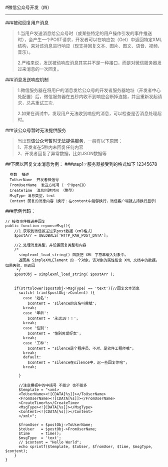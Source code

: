 #微信公众号开发（四）
***

###被动回复用户消息
>1.当用户发送消息给公众号时（或某些特定的用户操作引发的事件推送时），会产生一个POST请求，开发者可以在响应包（Get）中返回特定XML结构，来对该消息进行响应（现支持回复文本、图片、图文、语音、视频、音乐）。  
>
>2.严格来说，发送被动响应消息其实并不是一种接口，而是对微信服务器发过来消息的一次回复。  

###消息发送响应机制
>1.微信服务器在将用户的消息发给公众号的开发者服务器地址（开发者中心处配置）后，微信服务器在五秒内收不到响应会断掉连接，并且重新发起请求，总共重试三次.
>  
>2.如果在调试中，发现用户无法收到响应的消息，可以检查是否消息处理超时。

###该公众号暂时无法提供服务
>当出现**该公众号暂时无法提供服务**，一般有以下原因：  
>1、开发者在5秒内未回复任何内容  
>2、开发者回复了异常数据，比如JSON数据等  

##下面以回复文本消息为例：
###step1☞服务器接受到的格式如下
     <xml>
		<ToUserName><![CDATA[toUser]]></ToUserName>
		<FromUserName><![CDATA[fromUser]]></FromUserName>
		<CreateTime>12345678</CreateTime>
		<MsgType><![CDATA[text]]></MsgType>
		<Content><![CDATA[你好]]></Content>
	 </xml>

      参数  描述
      ToUserName  开发者微信号
      FromUserName  发送方帐号（一个OpenID）
      CreateTime  消息创建时间 （整型）
      MsgType 消息类型，text
      Content 回复的消息内容（换行：在content中能够换行，微信客户端就支持换行显示）


###示例代码：

    // 接收事件推送并回复
    public function reponseMsg(){
	    //1.获取到微信推送过来post数据（xml格式）
	    $postArr = $GLOBALS['HTTP_RAW_POST_DATA'];

	    //2.处理消息类型，并设置回复类型和内容  
	    /*
	      simplexml_load_string() 函数把 XML 字符串载入对象中。
	      返回类 SimpleXMLElement 的一个对象，该对象的属性包含 XML 文档中的数据。如果失败，则返回
	     */
	    $postObj = simplexml_load_string( $postArr );
	
	
		if(strtolower($postObj->MsgType) == 'text'){//回复文本消息
	      switch( trim($postObj->Content) ){
	        case '姓名':
	          $content = 'silence的真名叫黄斌';
	        break;
	        case '年龄':
	          $content = '永远18！！';
	        break;
	        case '性别':
	          $content = '性别男爱好女';
	        break;
	        case '工种':
	          $content = "silence是个程序员，不对，是软件工程师哦";
	        break;
	        default:
	          $content = "silence在silence中，迟一些回复你哈";
	        break;
	
	      } 
	
	      //注意模板中的中括号 不能少 也不能多
	      $template = "<xml>
	      <ToUserName><![CDATA[%s]]></ToUserName>
	      <FromUserName><![CDATA[%s]]></FromUserName>
	      <CreateTime>%s</CreateTime>
	      <MsgType><![CDATA[%s]]></MsgType>
	      <Content><![CDATA[%s]]></Content>
	      </xml>";
	
	      $fromUser = $postObj->ToUserName;
	      $toUser   = $postObj->FromUserName;
	      $time     = time();
	      $msgType  = 'text';
	      // $content = "Hello World";
	      echo sprintf($template, $toUser, $fromUser, $time, $msgType, $content);
	    }
  	}